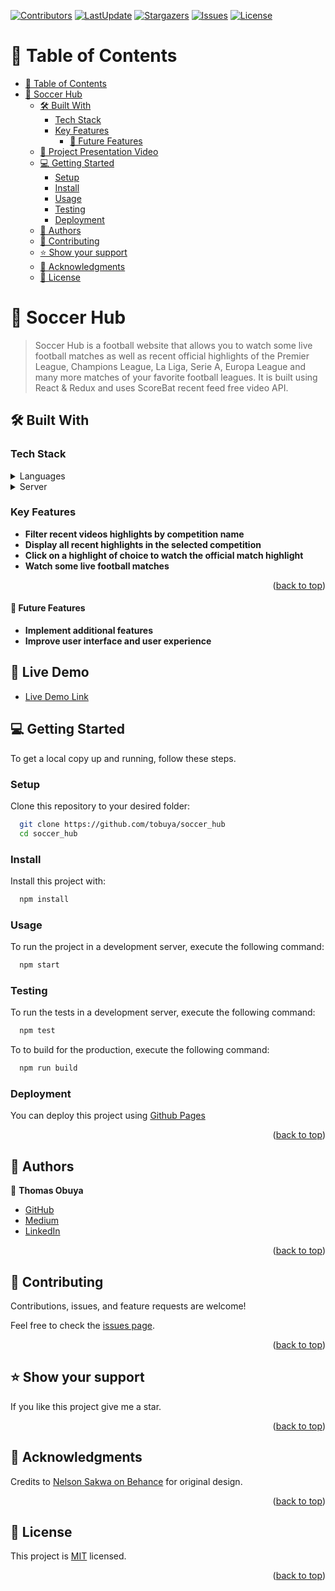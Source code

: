 <a name="readme-top"></a>
[![Contributors](https://img.shields.io/github/contributors/tobuya/soccer_hub)](https://github.com/tobuya/soccer_hub/graphs/contributors)
[![LastUpdate](https://img.shields.io/github/last-commit/tobuya/soccer_hub)](https://github.com/tobuya/soccer_hub/commits/dev)
[![Stargazers](https://img.shields.io/github/stars/tobuya/soccer_hub)](https://github.com/tobuya/soccer_hub/stargazers)
[![Issues](https://img.shields.io/github/issues/tobuya/soccer_hub)](https://github.com/tobuya/soccer_hub/issues)
[![License](https://img.shields.io/github/license/tobuya/soccer_hub)](https://github.com/tobuya/soccer_hub/blob/main/LICENSE)

<!-- TABLE OF CONTENTS -->

# 📗 Table of Contents

- [📗 Table of Contents](#-table-of-contents)
- [📖 Soccer Hub](#-soccer-hub)
  - [🛠 Built With ](#-built-with-)
    - [Tech Stack ](#tech-stack-)
    - [Key Features ](#key-features-)
      - [🔭 Future Features ](#-future-features-)
  - [🚀 Project Presentation Video ](#-project-presentation-video-)
  - [💻 Getting Started ](#-getting-started-)
    - [Setup](#setup)
    - [Install](#install)
    - [Usage](#usage)
    - [Testing](#testing)
    - [Deployment](#deployment)
  - [👥 Authors](#-authors)
  - [🤝 Contributing ](#-contributing-)
  - [⭐️ Show your support ](#️-show-your-support-)
  - [🙏 Acknowledgments ](#-acknowledgments-)
  - [📝 License ](#-license-)

<!-- PROJECT DESCRIPTION -->

# 📖 Soccer Hub<a name="about-project"></a>

> Soccer Hub is a football website that allows you to watch some live football matches as well as recent official highlights of the Premier League, Champions League, La Liga, Serie A, Europa League and many more matches of your favorite football leagues. It is built using React & Redux and uses ScoreBat recent feed free video API.

## 🛠 Built With <a name="built-with"></a>

### Tech Stack <a name="tech-stack"></a>

<details>
  <summary>Languages</summary>
  <ul>
    <li>ReactJS</li>
    <li>Redux</li>
    <li>Javascript</li>
    <li>Bootstrap</li>
  </ul>
</details>
<details>
  <summary>Server</summary>
  <ul>
    <li>Github</li>
  </ul>
</details>

<!-- Features -->

### Key Features <a name="key-features"></a>

- **Filter recent videos highlights by competition name**
- **Display all recent highlights in the selected competition**
- **Click on a highlight of choice to watch the official match highlight**
- **Watch some live football matches**


<p align="right">(<a href="#readme-top">back to top</a>)</p>

#### 🔭 Future Features <a name="future-features"></a>

- **Implement additional features**
- **Improve user interface and user experience**

<!-- LIVE DEMO -->

## 🚀 Live Demo <a name="live-demo"></a>

- <a href="https://soccer-hub.onrender.com" target="_blank">Live Demo Link</a>
  
<!-- GETTING STARTED -->

## 💻 Getting Started <a name="getting-started"></a>

To get a local copy up and running, follow these steps.

### Setup

Clone this repository to your desired folder:

```sh
  git clone https://github.com/tobuya/soccer_hub
  cd soccer_hub
```

### Install

Install this project with:

```sh
  npm install
```

### Usage

To run the project in a development server, execute the following command:

```sh
  npm start
```

### Testing

To run the tests in a development server, execute the following command:

```sh
  npm test
```

To to build for the production, execute the following command:

```sh
  npm run build
```

### Deployment

You can deploy this project using [Github Pages](https://docs.github.com/en/pages/getting-started-with-github-pages/creating-a-github-pages-site)

<p align="right">(<a href="#readme-top">back to top</a>)</p>

<!-- AUTHORS -->

## 👥 Authors

<a name="authors"></a>

👤 **Thomas Obuya**

- [GitHub](https://github.com/tobuya)
- [Medium](https://medium.com/@tobuya)
- [LinkedIn](https://linkedin.com/in/tobuya/)

<p align="right">(<a href="#readme-top">back to top</a>)</p>

<!-- CONTRIBUTING -->

## 🤝 Contributing <a name="contributing"></a>

Contributions, issues, and feature requests are welcome!

Feel free to check the [issues page](https://github.com/tobuya/soccer_hub).

<p align="right">(<a href="#readme-top">back to top</a>)</p>

<!-- SUPPORT -->

## ⭐️ Show your support <a name="support"></a>

If you like this project give me a star.

<p align="right">(<a href="#readme-top">back to top</a>)</p>

<!-- ACKNOWLEDGEMENTS -->

## 🙏 Acknowledgments <a name="acknowledgements"></a>

Credits to [Nelson Sakwa on Behance](https://www.behance.net/sakwadesignstudio) for original design.

<p align="right">(<a href="#readme-top">back to top</a>)</p>

<!-- LICENSE -->

## 📝 License <a name="license"></a>

This project is [MIT](https://github.com/Lucash2022/tv-hub-app/blob/develop/MIT.md) licensed.

<p align="right">(<a href="#readme-top">back to top</a>)</p>
